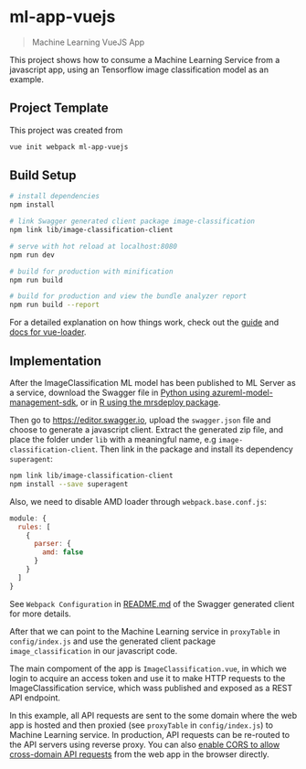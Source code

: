 # ml-app-vuejs

> Machine Learning VueJS App

This project shows how to consume a Machine Learning Service from a javascript app, using an Tensorflow image classification model as an example.

## Project Template
This project was created from
``` bash
vue init webpack ml-app-vuejs
```
## Build Setup

``` bash
# install dependencies
npm install

# link Swagger generated client package image-classification
npm link lib/image-classification-client

# serve with hot reload at localhost:8080
npm run dev

# build for production with minification
npm run build

# build for production and view the bundle analyzer report
npm run build --report
```

For a detailed explanation on how things work, check out the [guide](http://vuejs-templates.github.io/webpack/) and [docs for vue-loader](http://vuejs.github.io/vue-loader).

## Implementation
After the ImageClassification ML model has been published to ML Server as a service, download the Swagger file in [Python using azureml-model-management-sdk](https://docs.microsoft.com/en-us/machine-learning-server/operationalize/python/quickstart-application-integration-with-swagger#get-the-swagger-file), or in [R using the mrsdeploy package](https://docs.microsoft.com/en-us/machine-learning-server/operationalize/quickstart-publish-r-web-service#d-get-the-swagger-based-json-file).

Then go to https://editor.swagger.io, upload the `swagger.json` file and choose to generate a javascript client. Extract the generated zip file, and place the folder under `lib` with a meaningful name, e.g `image-classification-client`. Then link in the package and install its dependency `superagent`:
 ```bash
 npm link lib/image-classification-client
 npm install --save superagent
```

Also, we need to disable AMD loader through `webpack.base.conf.js`:
```javascript
module: {
  rules: [
    {
      parser: {
        amd: false
      }
    }
  ]
}
```
See `Webpack Configuration` in [README.md](lib/image-classification-client/README.md) of the Swagger generated client for more details.

After that we can point to the Machine Learning service in `proxyTable` in `config/index.js` and use the generated client package `image_classification` in our javascript code.

The main compoment of the app is `ImageClassification.vue`, in which we login to acquire an access token and use it to make HTTP requests to the ImageClassification service, which wass published and exposed as a REST API endpoint.

In this example, all API requests are sent to the some domain where the web app is hosted and then proxied (see `proxyTable` in `config/index.js`) to Machine Learning service. In production, API requests can be re-routed to the API servers using reverse proxy. You can also [enable CORS to allow cross-domain API requests](https://docs.microsoft.com/en-us/machine-learning-server/operationalize/configure-cors) from the web app in the browser directly.
